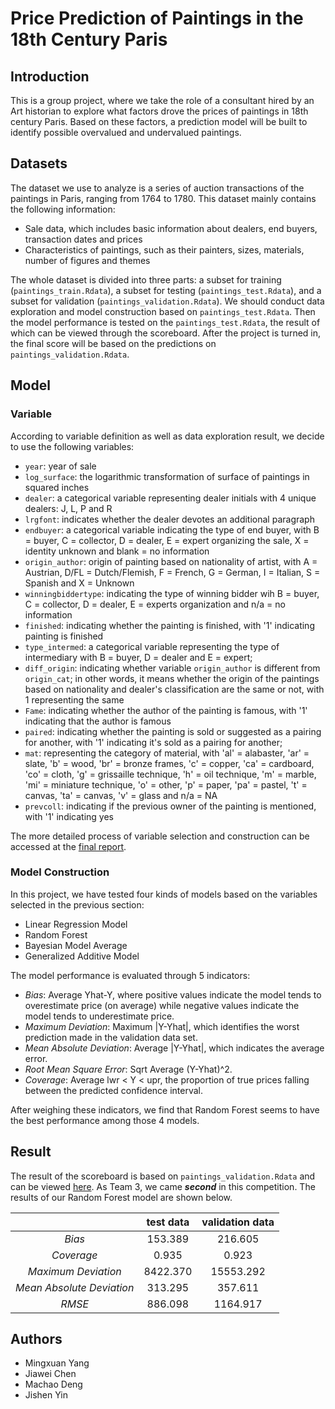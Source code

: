 # Price Prediction of Paintings in the 18th Century Paris

## Introduction

This is a group project, where we take the role of a consultant hired by an Art historian to explore what factors drove the prices of paintings in 18th century Paris. Based on these factors, a prediction model will be built to identify possible overvalued and undervalued paintings.

## Datasets

The dataset we use to analyze is a series of auction transactions of the paintings in Paris, ranging from 1764 to 1780. This dataset mainly contains the following information:

- Sale data, which includes basic information about dealers, end buyers, transaction dates and prices  
- Characteristics of paintings, such as their painters, sizes, materials, number of figures and themes

The whole dataset is divided into three parts: a subset for training (`paintings_train.Rdata`), a subset for testing (`paintings_test.Rdata`), and a subset for validation (`paintings_validation.Rdata`). We should conduct data exploration and model construction based on `paintings_test.Rdata`. Then the model performance is tested on the `paintings_test.Rdata`, the result of which can be viewed through the scoreboard. After the project is turned in, the final score will be based on the predictions on `paintings_validation.Rdata`.

## Model

### Variable

According to variable definition as well as data exploration result, we decide to use the following variables:

- `year`: year of sale  
- `log_surface`: the logarithmic transformation of surface of paintings in squared inches  
- `dealer`: a categorical variable representing dealer initials with 4 unique dealers: J, L, P and R  
- `lrgfont`: indicates whether the dealer devotes an additional paragraph  
- `endbuyer`: a categorical variable indicating the type of end buyer, with B = buyer, C = collector, D = dealer, E = expert organizing the sale, X = identity unknown and blank = no information  
- `origin_author`:  origin of painting based on nationality of artist, with A = Austrian, D/FL = Dutch/Flemish, F = French, G = German, I = Italian, S = Spanish and X = Unknown  
- `winningbiddertype`: indicating the type of winning bidder wih B = buyer, C = collector, D = dealer, E = experts organization and n/a = no information  
- `finished`: indicating whether the painting is finished, with '1' indicating painting is finished  
- `type_intermed`: a categorical variable representing the type of intermediary with B = buyer, D = dealer and E = expert;  
- `diff_origin`: indicating whether variable `origin_author` is different from `origin_cat`; in other words, it means whether the origin of the paintings based on nationality and dealer's classification are the same or not, with 1 representing the same  
- `Fame`: indicating whether the author of the painting is famous, with '1' indicating that the author is famous  
- `paired`: indicating whether the painting is sold or suggested as a pairing for another, with '1' indicating it's sold as a pairing for another;  
- `mat`: representing the category of material, with 'al' = alabaster, 'ar' = slate, 'b' = wood,  'br' = bronze frames, 'c' = copper, 'ca' = cardboard, 'co' = cloth, 'g' = grissaille technique, 'h' = oil technique, 'm' = marble, 'mi' = miniature technique, 'o' = other, 'p' = paper, 'pa' = pastel, 't' = canvas, 'ta' = canvas, 'v' = glass and n/a = NA  
- `prevcoll`: indicating if the previous owner of the painting is mentioned, with '1' indicating yes  

The more detailed process of variable selection and construction can be accessed at the [final report](Part-II-Writeup.pdf).

### Model Construction

In this project, we have tested four kinds of models based on the variables selected in the previous section:

- Linear Regression Model  
- Random Forest  
- Bayesian Model Average  
- Generalized Additive Model

The model performance is evaluated through 5 indicators:

- *Bias*: Average Yhat-Y, where positive values indicate the model tends to overestimate price (on average) while negative values indicate the model tends to underestimate price.  
- *Maximum Deviation*: Maximum |Y-Yhat|, which identifies the worst prediction made in the validation data set.  
- *Mean Absolute Deviation*: Average |Y-Yhat|, which indicates the average error.  
- *Root Mean Square Error*: Sqrt Average (Y-Yhat)^2.  
- *Coverage*: Average lwr < Y < upr, the proportion of true prices falling between the predicted confidence interval.

After weighing these indicators, we find that Random Forest seems to have the best performance among those 4 models.

## Result

The result of the scoreboard is based on `paintings_validation.Rdata` and can be viewed [here](https://www2.stat.duke.edu/courses/Fall19/sta521/Final_Project_Scoring/display_leaderboard.html). As Team 3, we came ***second*** in this competition. The results of our Random Forest model are shown below.

|    |test data|validation data|
|:--:|:--:|:--:|
|*Bias*|153.389|216.605|
|*Coverage*|0.935|0.923|
|*Maximum Deviation*|8422.370|15553.292|
|*Mean Absolute Deviation*|313.295|357.611
|*RMSE*|886.098|1164.917|

## Authors

- Mingxuan Yang  
- Jiawei Chen
- Machao Deng
- Jishen Yin
